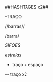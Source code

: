 ##HASHTAGES x2##


-TRAÇO

//barras//

/barra/

$SIFOES$

*estrelas*

- traço + espaço

-- traço x2
